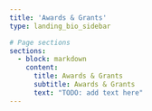 ```yaml
---
title: 'Awards & Grants'
type: landing_bio_sidebar

# Page sections
sections:
  - block: markdown
    content:
      title: Awards & Grants
      subtitle: Awards & Grants
      text: "TODO: add text here"
---
```



